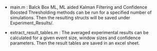 - main.m : Balck Box ML, ML aided Kalman Filtering and Confidence Boosted Thresholding methods can be run for a specified number of simulations. Then the resulting structs will be saved under Experiment_Results/.

- extract_result_tables.m : The averaged experimental results can be calculated for a given event size, window sizes and confidence parameters. Then the result tables are saved in an excel sheet.